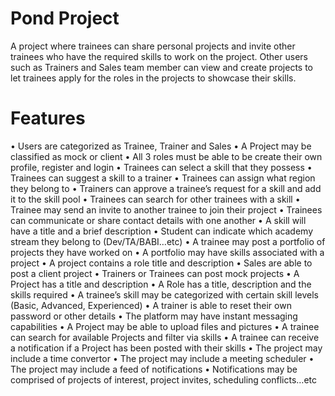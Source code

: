 # Pond Project
A project where trainees can share personal projects and invite other trainees who have the required skills to work on the project. Other users such as Trainers and Sales team member can view and create projects to let trainees apply for the roles in the projects to showcase their skills.

# Features
•	Users are categorized as Trainee, Trainer and Sales
•	A Project may be classified as mock or client
•	All 3 roles must be able to be create their own profile, register and login
•	Trainees can select a skill that they possess
•	Trainees can suggest a skill to a trainer
•	Trainees can assign what region they belong to
•	Trainers can approve a trainee’s request for a skill and add it to the skill pool
•	Trainees can search for other trainees with a skill
•	Trainee may send an invite to another trainee to join their project
•	Trainees can communicate or share contact details with one another
•	A skill will have a title and a brief description
•	Student can indicate which academy stream they belong to (Dev/TA/BABI…etc)
•	A trainee may post a portfolio of projects they have worked on
•	A portfolio may have skills associated with a project
•	A project contains a role title and description
•	Sales are able to post a client project
•	Trainers or Trainees can post mock projects
•	A Project has a title and description
•	A Role has a title, description and the skills required
•	A trainee’s skill may be categorized with certain skill levels (Basic, Advanced, Experienced)
•	A trainer is able to reset their own password or other details
•	The platform may have instant messaging capabilities
•	A Project may be able to upload files and pictures
•	A trainee can search for available Projects and filter via skills
•	A trainee can receive a notification if a Project has been posted with their skills
•	The project may include a time convertor
•	The project may include a meeting scheduler
•	The project may include a feed of notifications
•	Notifications may be comprised of projects of interest, project invites, scheduling conflicts…etc


